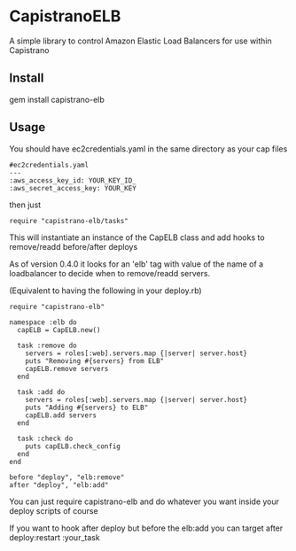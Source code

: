 # CapistranoELB
A simple library to control Amazon Elastic Load Balancers for use within Capistrano

## Install
gem install capistrano-elb

## Usage
You should have ec2credentials.yaml in the same directory as your cap files

    #ec2credentials.yaml
    --- 
    :aws_access_key_id: YOUR_KEY_ID_
    :aws_secret_access_key: YOUR_KEY

then just 
    
    require "capistrano-elb/tasks"

This will instantiate an instance of the CapELB class and add hooks to remove/readd before/after deploys

As of version 0.4.0 it looks for an 'elb' tag with value of the name of a loadbalancer to decide when to remove/readd servers.

(Equivalent to having the following in your deploy.rb)

    require "capistrano-elb"
    
    namespace :elb do
      capELB = CapELB.new()

      task :remove do 
        servers = roles[:web].servers.map {|server| server.host}
        puts "Removing #{servers} from ELB"
        capELB.remove servers
      end

      task :add do 
        servers = roles[:web].servers.map {|server| server.host}
        puts "Adding #{servers} to ELB"
        capELB.add servers
      end

      task :check do 
        puts capELB.check_config
      end
    end

    before "deploy", "elb:remove"
    after "deploy", "elb:add"

You can just require capistrano-elb and do whatever you want inside your deploy scripts of course

If you want to hook after deploy but before the elb:add you can target 
    after deploy:restart :your_task
